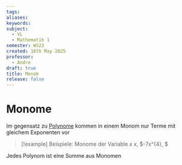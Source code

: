 ```yaml
---
tags: 
aliases: 
keywords: 
subject:
  - VL
  - Mathematik 1
semester: WS23
created: 18th May 2025
professor:
  - Andre
draft: true
title: Monom
release: false
---
```


# Monome

Im gegensatz zu [Polynome](Polynom.md) kommen in einem Monom nur Terme mit gleichem Exponenten vor 

> [!example] Beispiele: Monome der Variable $x$
> $x$, $-7x^{4}, $

Jedes Polynom ist eine Summe aus Monomen 

